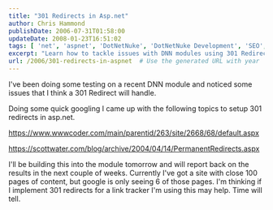 ```yaml
---
title: "301 Redirects in Asp.net"
author: Chris Hammond
publishDate: 2006-07-31T01:58:00
updateDate: 2008-01-23T16:51:02
tags: [ 'net', 'aspnet', 'DotNetNuke', 'DotNetNuke Development', 'SEO', 'Site News', 'Technology' ]
excerpt: "Learn how to tackle issues with DNN modules using 301 Redirects in ASP.NET. Discover helpful tips and resources in this step-by-step guide!"
url: /2006/301-redirects-in-aspnet  # Use the generated URL with year
---
```

<P>I've been doing some testing on a recent DNN module and noticed some issues that I think a 301 Redirect will handle.</P> <P>Doing some quick googling I came up with the following topics to setup 301 redirects in asp.net.</P> <P><A href="https://www.wwwcoder.com/main/parentid/263/site/2668/68/default.aspx">https://www.wwwcoder.com/main/parentid/263/site/2668/68/default.aspx</A></P> <P><A href="https://scottwater.com/blog/archive/2004/04/14/PermanentRedirects.aspx">https://scottwater.com/blog/archive/2004/04/14/PermanentRedirects.aspx</A></P> <P>I'll be building this into the module tomorrow and will report back on the results in the next couple of weeks. Currently I've got a site with close 100 pages of content, but google is only seeing 6 of those pages. I'm thinking if I implement 301 redirects for a link tracker I'm using this may help. Time will tell.</P>

